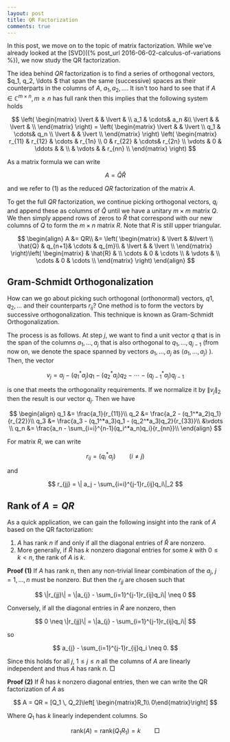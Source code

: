 ```yaml
---
layout: post
title: QR Factorization
comments: true
---
```


In this post, we move on to the topic of matrix factorization. While we've already looked at the [SVD]({% post_url 2016-06-02-calculus-of-variations %}), we now study the QR factorization.

The idea behind $QR$ factorization is to find a series of orthogonal vectors, $q_1, q_2, \ldots $ that span the same (successive) spaces as their counterparts in the columns of $A$, $a_1, a_2, \ldots$. It isn't too hard to see that if $A \in \mathbb{C}^{m \times n}, m \ge n$ has full rank then this implies that the following system holds

$$
\left( 
\begin{matrix} 
\lvert & & \lvert &  \\
a_1 & \cdots& a_n &\\
\lvert & & \lvert &  \\
\end{matrix}
\right) = \left( 
\begin{matrix} 
\lvert & & \lvert \\
q_1 & \cdots& q_n \\
\lvert & & \lvert  \\
\end{matrix}
\right) \left( 
\begin{matrix} 
r_{11} & r_{12} & \cdots & r_{1n} \\
0 & r_{22} & \cdots& r_{2n} \\
\vdots & 0 & \ddots & &   \\
 & \vdots & &  r_{nn}  \\
\end{matrix}
\right)
$$

As a matrix formula we can write

$$
\begin{equation}
A = \hat{Q}\hat{R}
\end{equation}
$$

and we refer to (1) as the reduced $QR$ factorization of the matrix $A$.

To get the full $QR$ factorization, we continue picking orthogonal vectors, $q_i$ and append these as columns of $\hat{Q}$ until we have a unitary $m \times m$ matrix $Q$. We then simply append rows of zeros to $\hat{R}$ that correspond with our new columns of $Q$ to form the $m \times n$ matrix $R.$ Note that $R$ is still upper triangular.

$$
\begin{align}
A &= QR\\
&= \left( 
\begin{matrix} 
 & \lvert & &\lvert \\
\hat{Q} & q_{n+1}& \cdots & q_{m}\\
 & \lvert & & \lvert \\
\end{matrix}
\right)\left( 
\begin{matrix} 
& \hat{R} & \\
 \cdots & 0 & \cdots  \\
  & \vdots &   \\
   \cdots & 0 & \cdots  \\
\end{matrix}
\right)
\end{align}
$$

## Gram-Schmidt Orthogonalization

How can we go about picking such orthogonal (orthonormal) vectors, $q1,q_2,\ldots$ and their counterparts $r_{ij}$? One method is to form the vectors by successive orthogonalization. This technique is known as Gram-Schmidt Orthogonalization.

The process is as follows. At step $j$, we want to find a unit vector $q$ that is in the span of the columns $a_1, \ldots, a_j$ that is also orthogonal to $q_1, \ldots, q_{j-1}$ (from now on, we denote the space spanned by vectors $a_1, \ldots, a_j$ as $\langle a_1, \ldots, a_j \rangle$ ). Then, the vector 

$$
v_j = a_j - (q_1^*a_j)q_1 - (q_2^*a_j)q_2 - \cdots - (q_{j-1}^*a_j)q_{j-1}
$$

is one that meets the orthogonality requirements. If we normalize it by $\|v_j\|_2$ then the result is our vector $q_j$. Then we have

$$
\begin{align}
q_1 &= \frac{a_1}{r_{11}}\\
q_2 &= \frac{a_2 - (q_1^*a_2)q_1}{r_{22}}\\
q_3 &= \frac{a_3 - (q_1^*a_3)q_1 - (q_2^*a_3)q_2}{r_{33}}\\
&\vdots \\
q_n &= \frac{a_n - \sum_{i=i}^{n-1}(q_i^*a_n)q_i}{r_{nn}}\\
\end{align}
$$

For matrix $R$, we can write

$$
r_{ij} = (q_i^*a_j) \qquad (i \neq j)
$$

and 

$$
r_{jj} = \| a_j - \sum_{i=i}^{j-1}r_{ij}q_i\|_2
$$

## Rank of $A = QR$ 

As a quick application, we can gain the following insight into the rank of $A$ based on the QR factorization:

1. $A$ has rank $n$ if and only if all the diagonal entries of $\hat{R}$ are nonzero.
2. More generally, if $\hat{R}$ has $k$ nonzero diagonal entries for some $k$ with $0 \le k \lt n$, the rank of $A$ is $k$.

**Proof (1)**
If $A$ has rank n, then any non-trivial linear combination of the $a_j$, $j=1,\ldots,n$ must be nonzero. But then the $r_{jj}$ are chosen such that 

$$
\|r_{jj}\| = \|a_{j} - \sum_{i=1}^{j-1}r_{ij}q_i\| \neq 0
$$

Conversely, if all the diagonal entries in $\hat{R}$ are nonzero, then 

$$
0 \neq \|r_{jj}\| = \|a_{j} - \sum_{i=1}^{j-1}r_{ij}q_i\| 
$$

so

$$
a_{j} - \sum_{i=1}^{j-1}r_{ij}q_i \neq 0.
$$

Since this holds for all $j$, $1 \le j \le n$ all the columns of $A$ are linearly independent and thus $A$ has rank $n$. $\Box$

**Proof (2)**
If $\hat{R}$ has $k$ nonzero diagonal entries, then we can write the QR factorization of $A$ as

$$
A = QR = [Q_1 \, Q_2]\left[ \begin{matrix}R_1\\
0\end{matrix}\right]
$$

Where $Q_1$ has $k$ linearly independent columns. So 

$$\text{rank}(A) = \text{rank}\left(Q_1R_1\right) = k \qquad \Box$$